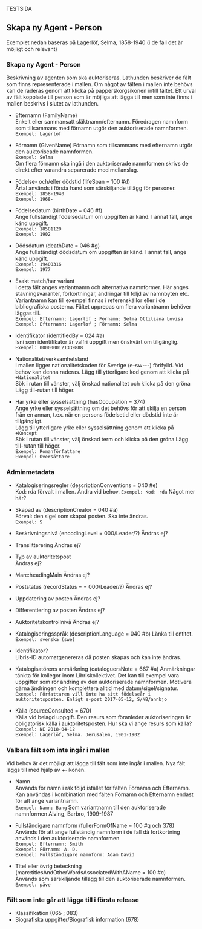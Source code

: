 TESTSIDA 

## Skapa ny Agent - Person
Exemplet nedan baseras på Lagerlöf, Selma, 1858-1940 (i de fall det är möjligt och relevant)


### Skapa ny Agent - Person
Beskrivning av agenten som ska auktoriseras. Lathunden beskriver de fält som finns representerade i mallen. Om något av fälten i mallen inte behövs kan de raderas genom att klicka på papperskorgsikonen intill fältet. Ett urval av fält kopplade till person som är möjliga att lägga till men som inte finns i mallen beskrivs i slutet av lathunden.

* Efternamn (FamilyName)
  <br/>Enkelt eller sammansatt släktnamn/efternamn. Föredragen namnform som tillsammans med förnamn utgör den auktoriserade namnformen.
  <br/>```Exempel: Lagerlöf```

* Förnamn (GivenName)
  Förnamn som tillsammans med efternamn utgör den auktoriseade namnformen. 
  <br/>```Exempel: Selma```
  <br/>Om flera förnamn ska ingå i den auktoriserade namnformen skrivs de direkt efter varandra separerade med mellanslag.
  
* Födelse- och/eller dödstid (lifeSpan = 100 #d)
  <br/>Årtal används i första hand som särskiljande tillägg för personer. 
  <br/>```Exempel: 1858-1940```
  <br/>```Exempel: 1968-```

* Födelsedatum (birthDate = 046 #f)
  <br/>Ange fullständigt födelsedatum om uppgiften är känd. I annat fall, ange känd uppgift.
  <br/> ```Exempel: 18581120```
  <br/> ```Exempel: 1902```
  
* Dödsdatum (deathDate = 046 #g)
  <br/>Ange fullständigt dödsdatum om uppgiften är känd. I annat fall, ange känd uppgift.
  <br/> ```Exempel: 19400316```
  <br/> ```Exempel: 1977```

* Exakt match/har variant
  <br/>I detta fält anges variantnamn och alternativa namnformer. Här anges stavningsvaranter, förkortningar, ändringar till följd av namnbyten etc. Variantnamn kan till exempel finnas i referenskällor eller i de bibliografiska posterna. Fältet upprepas om flera variantnamn behöver läggas till.
  <br/>```Exempel: Efternamn: Lagerlöf ; Förnamn: Selma Ottiliana Lovisa```
  <br/>```Exempel: Efternamn: Lagerlœf ; Förnamn: Selma```
  
* Identifikator (identifiedBy = 024 #a)
  <br/>Isni som identifikator är valfri uppgift men önskvärt om tillgänglig. 
  <br/> ```Exempel: 0000000121339888 ```

* Nationalitet/verksamhetsland
  <br/>I mallen ligger nationalitetskoden för Sverige (e-sw---) förifylld. Vid behov kan denna raderas. Lägg till ytterligare kod genom att klicka på ```+Nationalitet ```
  <br/>Sök i rutan till vänster, välj önskad nationalitet och klicka på den gröna Lägg till-rutan till höger.

* Har yrke eller sysselsättning (hasOccupation = 374)
   <br/>Ange yrke eller sysselsättning om det behövs för att skilja en person från en annan, t.ex. när en persons födelsetid eller dödstid inte är tillgängligt. 
   <br/>Lägg till ytterligare yrke eller sysselsättning genom att klicka på ```+Koncept ```
  <br/>Sök i rutan till vänster, välj önskad term och klicka på den gröna Lägg till-rutan till höger. 
   <br/>```Exempel: Romanförfattare ```
   <br/>```Exempel: Översättare```
  
### Adminmetadata
* Katalogiseringsregler (descriptionConventions = 040 #e)
  <br/>Kod: rda förvalt i mallen. Ändra vid behov. 
  ```Exempel: Kod: rda``` Något mer här?

* Skapad av (descriptionCreator = 040 #a)
  <br/>Förval: den sigel som skapat posten. Ska inte ändras.  
  ```Exempel: S```

* Beskrivningsnivå (encodingLevel = 000/Leader/?)
  Ändras ej?

* Translitterering
  Ändras ej?
  
* Typ av auktoritetspost  
  Ändras ej?

* Marc:headingMain
  Ändras ej?

* Poststatus (recordStatus = = 000/Leader/?)
  Ändras ej?

* Uppdatering av posten
  Ändras ej?

* Differentiering av posten
  Ändras ej?

* Auktoritetskontrollnivå
  Ändras ej?

* Katalogiseringsspråk (descriptionLanguage = 040 #b)
  Länka till entitet.  
  ```Exempel: svenska (swe)```

* Identifikator?
  <br/>Libris-ID automatgenereras då posten skapas och kan inte ändras.
  
* Katalogisatörens anmärkning (cataloguersNote = 667 #a)
  Anmärkningar tänkta för kollegor inom Libriskollektivet. Det kan till exempel vara uppgifter som rör ändring av den auktoriserade namnformen. Motivera gärna ändringen och komplettera alltid med datum/sigel/signatur.
  <br/>```Exempel: Författaren vill inte ha sitt födelseår i auktoritetsposten. Enligt e-post 2017-05-12, S/NB/annbjo```

* Källa (sourceConsulted = 670)
  <br/>Källa vid belagd uppgift. Den resurs som föranleder auktoriseringen är obligatorisk källa i auktoritetsposten. Hur ska vi ange resurs som källa?
  <br/>```Exempel: NE 2018-04-12```
  <br/>```Exempel: Lagerlöf, Selma. Jerusalem, 1901-1902```


### Valbara fält som inte ingår i mallen
Vid behov är det möjligt att lägga till fält som inte ingår i mallen. Nya fält läggs till med hjälp av +-ikonen.

* Namn
  <br/>Används för namn i rak följd istället för fälten Förnamn och Efternamn. Kan användas i kombination med fälten Förnamn och Efternamn endast för att ange variantnamn.
  <br/>```Exempel: Namn: Bang``` Som variantnamn till den auktoriserade namnformen Alving, Barbro, 1909-1987

* Fullständigare namnform (fullerFormOfName = 100 #q och 378)
  <br/>Används för att ange fullständig namnform i de fall då fortkortning används i den auktoriserade namnformen
  <br/>```Exempel: Efternamn: Smith ```
  <br/>```Exempel: Förnamn: A. D. ```
  <br/>```Exempel: Fullständigare namnform: Adam David```

* Titel eller övrig beteckning (marc:titlesAndOtherWordsAssociatedWithAName = 100 #c)
  <br/>Används som särskiljande tillägg till den auktoriserade namnformen.
  <br/>```Exempel: påve```
  
 ### Fält som inte går att lägga till i första release
 
 * Klassifikation (065 ; 083)
 * Biografiska uppgifter/Biografisk information (678)
